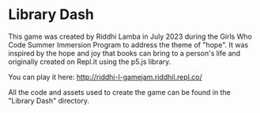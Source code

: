 # Library Dash

This game was created by Riddhi Lamba in July 2023 during the Girls Who Code Summer Immersion Program to address the theme of "hope". It was inspired by the hope and joy that books can bring to a person's life and originally created on Repl.it using the p5.js library.
 
You can play it here: http://riddhi-l-gamejam.riddhil.repl.co/

All the code and assets used to create the game can be found in the "Library Dash" directory.
